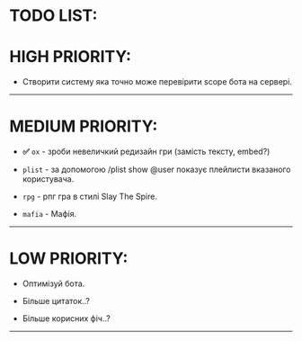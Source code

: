 # TODO LIST:

# HIGH PRIORITY:

+ Створити систему яка точно може перевірити scope бота на сервері.

----------------------------------

# MEDIUM PRIORITY:

+ **✅** `ox` - зроби невеличкий редизайн гри (замість тексту, embed?)

+ `plist` - за допомогою /plist show @user показує плейлисти вказаного користувача.

+ `rpg` - рпг гра в стилі Slay The Spire.

+ `mafia` - Мафія.

----------------------------------

# LOW PRIORITY:

+ Оптимізуй бота.

+ Більше цитаток..?

+ Більше корисних фіч..?

-----------------------------------
